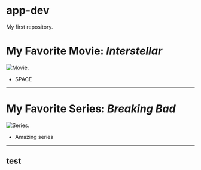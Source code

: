 # app-dev
My first repository.

# My Favorite Movie: *Interstellar*
![Movie](https://m.media-amazon.com/images/I/71thymE6lwL._AC_UF894,1000_QL80_.jpg).
- SPACE

---
# My Favorite Series: *Breaking Bad*
![Series](https://rukminim2.flixcart.com/image/850/1000/kmp7ngw0/poster/s/b/b/medium-breaking-bad-is-american-maxi-origins-jumbo-medium-size-original-imagfjguzg3bsyef.jpeg?q=90).
- Amazing series

---

## test
